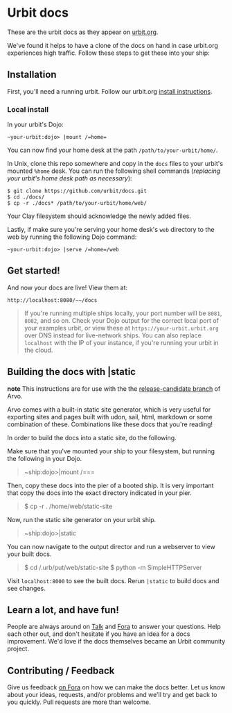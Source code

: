 # Urbit docs

These are the urbit docs as they appear on [urbit.org](https://urbit.org/docs/).

We've found it helps to have a clone of the docs on hand in case urbit.org
experiences high traffic. Follow these steps to get these into your ship:

## Installation

First, you'll need a running urbit. Follow our urbit.org [install
instructions](https://urbit.org/docs/getting-started/).

### Local install

In your urbit's Dojo:

    ~your-urbit:dojo> |mount /=home=

You can now find your home desk at the path `/path/to/your-urbit/home/`.

In Unix, clone this repo somewhere and copy in the `docs` files to your urbit's
mounted `%home` desk. You can run the following shell commands (*replacing your
urbit's home desk path as necessary*):

    $ git clone https://github.com/urbit/docs.git
    $ cd ./docs/
    $ cp -r ./docs* /path/to/your-urbit/home/web/

Your Clay filesystem should acknowledge the newly added files.

Lastly, if make sure you're serving your home desk's `web` directory to the web
by running the following Dojo command:

    ~your-urbit:dojo> |serve /=home=/web

## Get started!

And now your docs are live! View them at:

    http://localhost:8080/~~/docs

> If you're running multiple ships locally, your port number will be `8081`,
  `8082`, and so on. Check your Dojo output for the correct local port of
  your examples urbit, or view these at `https://your-urbit.urbit.org` over DNS
  instead for live-network ships. You can also replace `localhost` with the IP
  of your instance, if you're running your urbit in the cloud.

## Building the docs with |static

**note** This instructions are for use with the the [release-candidate branch](https://github.com/urbit/arvo/tree/release-candidate)
of Arvo.

Arvo comes with a built-in static site generator, which is very useful for
exporting sites and pages built with udon, sail, html, markdown or some
combination of these. Combinations like these docs that you're reading!

In order to build the docs into a static site, do the following.

Make sure that you've mounted your ship to your filesystem, but running the following
in your Dojo.

> ~ship:dojo>|mount /===

Then, copy these docs into the pier of a booted ship. It is very important that
copy the docs into the exact directory indicated in your pier.

> $ cp -r . <ship-name>/home/web/static-site

Now, run the static site generator on your urbit ship.

> ~ship:dojo>|static

You can now navigate to the output director and run a webserver to view your built docs.

> $ cd <ship-name>/.urb/put/web/static-site
> $ python -m SimpleHTTPServer

Visit `localhost:8000` to see the built docs. Rerun `|static` to build docs and
see changes.

## Learn a lot, and have fun!

People are always around on
[Talk](https://urbit.org/docs/learn/arvo/arvo-internals/messaging/) and
[Fora](https://fora.urbit.org/) to answer your questions. Help each other
out, and don't hesitate if you have an idea for a docs improvement. We'd love if
the docs themselves became an Urbit community project.

## Contributing / Feedback

Give us feedback [on Fora](https://fora.urbit.org/) on how we can make the
docs better. Let us know about your ideas, requests, and/or problems and we'll
try and get back to you quickly. Pull requests are more than welcome.
